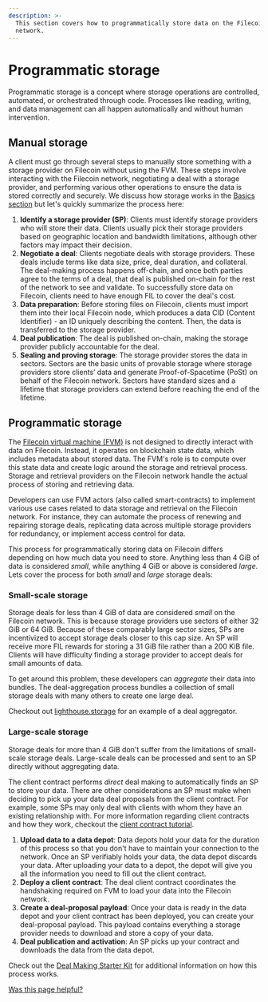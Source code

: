 ```yaml
---
description: >-
  This section covers how to programmatically store data on the Filecoin
  network.
---
```


# Programmatic storage

Programmatic storage is a concept where storage operations are controlled, automated, or orchestrated through code. Processes like reading, writing, and data management can all happen automatically and without human intervention.

## Manual storage

A client must go through several steps to manually store something with a storage provider on Filecoin without using the FVM. These steps involve interacting with the Filecoin network, negotiating a deal with a storage provider, and performing various other operations to ensure the data is stored correctly and securely. We discuss how storage works in the [Basics section](../../basics/how-storage-works/) but let's quickly summarize the process here:

1. **Identify a storage provider (SP)**: Clients must identify storage providers who will store their data. Clients usually pick their storage providers based on geographic location and bandwidth limitations, although other factors may impact their decision.
2. **Negotiate a deal**: Clients negotiate deals with storage providers. These deals include terms like data size, price, deal duration, and collateral. The deal-making process happens off-chain, and once both parties agree to the terms of a deal, that deal is published on-chain for the rest of the network to see and validate. To successfully store data on Filecoin, clients need to have enough FIL to cover the deal's cost.
3. **Data preparation**: Before storing files on Filecoin, clients must import them into their local Filecoin node, which produces a data CID (Content Identifier) - an ID uniquely describing the content. Then, the data is transferred to the storage provider.
4. **Deal publication**: The deal is published on-chain, making the storage provider publicly accountable for the deal.
5. **Sealing and proving storage**: The storage provider stores the data in sectors. Sectors are the basic units of provable storage where storage providers store clients’ data and generate Proof-of-Spacetime (PoSt) on behalf of the Filecoin network. Sectors have standard sizes and a lifetime that storage providers can extend before reaching the end of the lifetime.

## Programmatic storage

The [Filecoin virtual machine (FVM)](../filecoin-evm-runtime/) is not designed to directly interact with data on Filecoin. Instead, it operates on blockchain state data, which includes metadata about stored data. The FVM's role is to compute over this state data and create logic around the storage and retrieval process. Storage and retrieval providers on the Filecoin network handle the actual process of storing and retrieving data.

Developers can use FVM actors (also called smart-contracts) to implement various use cases related to data storage and retrieval on the Filecoin network. For instance, they can automate the process of renewing and repairing storage deals, replicating data across multiple storage providers for redundancy, or implement access control for data.

This process for programmatically storing data on Filecoin differs depending on how much data you need to store. Anything less than 4 GiB of data is considered _small_, while anything 4 GiB or above is considered _large_. Lets cover the process for both _small_ and _large_ storage deals:

### Small-scale storage

Storage deals for less than 4 GiB of data are considered _small_ on the Filecoin network. This is because storage providers use sectors of either 32 GiB or 64 GiB. Because of these comparably large sector sizes, SPs are incentivized to accept storage deals closer to this cap size. An SP will receive more FIL rewards for storing a 31 GiB file rather than a 200 KiB file. Clients will have difficulty finding a storage provider to accept deals for small amounts of data.

To get around this problem, these developers can _aggregate_ their data into bundles. The deal-aggregation process bundles a collection of small storage deals with many others to create one large deal.

Checkout out [lighthouse.storage](https://lighthouse.storage/documentation) for an example of a deal aggregator.

### Large-scale storage

Storage deals for more than 4 GiB don't suffer from the limitations of small-scale storage deals. Large-scale deals can be processed and sent to an SP directly without aggregating data.

The client contract performs _direct_ deal making to automatically finds an SP to store your data. There are other considerations an SP must make when deciding to pick up your data deal proposals from the client contract. For example, some SPs may only deal with clients with whom they have an existing relationship with. For more information regarding client contracts and how they work, checkout the [client contract tutorial](../developing-contracts/client-contract-tutorial.md).

1. **Upload data to a data depot**: Data depots hold your data for the duration of this process so that you don't have to maintain your connection to the network. Once an SP verifiably holds your data, the data depot discards your data. After uploading your data to a depot, the depot will give you all the information you need to fill out the client contract.
2. **Deploy a client contract**: The deal client contract coordinates the handshaking required on FVM to load your data into the Filecoin network.
3. **Create a deal-proposal payload**: Once your data is ready in the data depot and your client contract has been deployed, you can create your deal-proposal payload. This payload contains everything a storage provider needs to download and store a copy of your data.
4. **Deal publication and activation**: An SP picks up your contract and downloads the data from the data depot.

Check out the [Deal Making Starter Kit](https://github.com/filecoin-project/fvm-starter-kit-deal-making) for additional information on how this process works.



[Was this page helpful?](https://airtable.com/apppq4inOe4gmSSlk/pagoZHC2i1iqgphgl/form?prefill\_Page+URL=https://docs.filecoin.io/smart-contracts/programmatic-storage)
